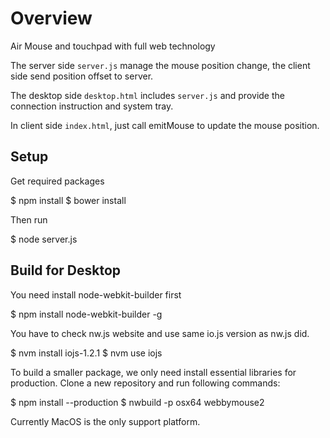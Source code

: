 # Overview

Air Mouse and touchpad with full web technology

The server side `server.js` manage the mouse position change, the client side send position offset to server. 

The desktop side `desktop.html` includes `server.js` and provide the connection instruction and system tray.

In client side `index.html`, just call emitMouse to update the mouse position.

## Setup

Get required packages

$ npm install
$ bower install

Then run

$ node server.js


## Build for Desktop

You need install node-webkit-builder first

$ npm install node-webkit-builder -g

You have to check nw.js website and use same io.js version as nw.js did.

$ nvm install iojs-1.2.1
$ nvm use iojs

To build a smaller package, we only need install essential libraries for production.
Clone a new repository and run following commands:

$ npm install --production
$ nwbuild -p osx64 webbymouse2

Currently MacOS is the only support platform.

